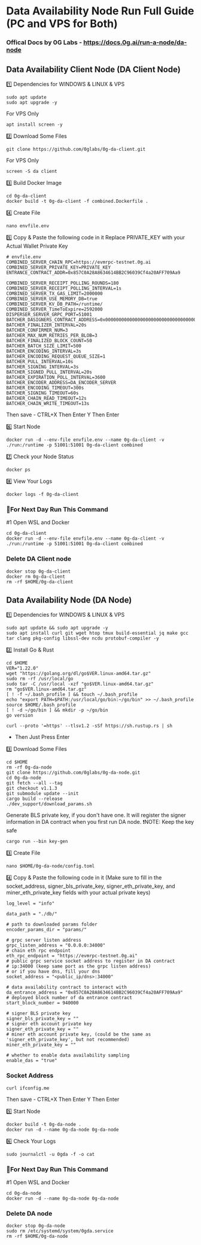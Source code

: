 # Data Availability Node Run Full Guide (PC and VPS for Both)

### Offical Docs by 0G Labs - https://docs.0g.ai/run-a-node/da-node

## Data Availability Client Node (DA Client Node)

1️⃣ Dependencies for WINDOWS & LINUX & VPS
```
sudo apt update
sudo apt upgrade -y
```

For VPS Only
```
apt install screen -y
```

2️⃣ Download Some Files
```
git clone https://github.com/0glabs/0g-da-client.git
```

For VPS Only
```
screen -S da client
```

3️⃣ Build Docker Image
```
cd 0g-da-client
docker build -t 0g-da-client -f combined.Dockerfile .
```

4️⃣ Create File 
```
nano envfile.env
```

5️⃣ Copy & Paste the following code in it
Replace PRIVATE_KEY with your Actual Wallet Private Key
```
# envfile.env
COMBINED_SERVER_CHAIN_RPC=https://evmrpc-testnet.0g.ai
COMBINED_SERVER_PRIVATE_KEY=PRIVATE_KEY
ENTRANCE_CONTRACT_ADDR=0x857C0A28A8634614BB2C96039Cf4a20AFF709Aa9

COMBINED_SERVER_RECEIPT_POLLING_ROUNDS=180
COMBINED_SERVER_RECEIPT_POLLING_INTERVAL=1s
COMBINED_SERVER_TX_GAS_LIMIT=2000000
COMBINED_SERVER_USE_MEMORY_DB=true
COMBINED_SERVER_KV_DB_PATH=/runtime/
COMBINED_SERVER_TimeToExpire=2592000
DISPERSER_SERVER_GRPC_PORT=51001
BATCHER_DASIGNERS_CONTRACT_ADDRESS=0x0000000000000000000000000000000000001000
BATCHER_FINALIZER_INTERVAL=20s
BATCHER_CONFIRMER_NUM=3
BATCHER_MAX_NUM_RETRIES_PER_BLOB=3
BATCHER_FINALIZED_BLOCK_COUNT=50
BATCHER_BATCH_SIZE_LIMIT=500
BATCHER_ENCODING_INTERVAL=3s
BATCHER_ENCODING_REQUEST_QUEUE_SIZE=1
BATCHER_PULL_INTERVAL=10s
BATCHER_SIGNING_INTERVAL=3s
BATCHER_SIGNED_PULL_INTERVAL=20s
BATCHER_EXPIRATION_POLL_INTERVAL=3600
BATCHER_ENCODER_ADDRESS=DA_ENCODER_SERVER
BATCHER_ENCODING_TIMEOUT=300s
BATCHER_SIGNING_TIMEOUT=60s
BATCHER_CHAIN_READ_TIMEOUT=12s
BATCHER_CHAIN_WRITE_TIMEOUT=13s
```

Then save - CTRL+X Then Enter Y Then Enter

6️⃣ Start Node
```
docker run -d --env-file envfile.env --name 0g-da-client -v ./run:/runtime -p 51001:51001 0g-da-client combined
```

7️⃣ Check your Node Status
```
docker ps
```

8️⃣ View Your Logs
```
docker logs -f 0g-da-client
```

### 🔶For Next Day Run This Command

#1 Open WSL and Docker
```
cd 0g-da-client
docker run -d --env-file envfile.env --name 0g-da-client -v ./run:/runtime -p 51001:51001 0g-da-client combined
```

### Delete DA Client node
```
docker stop 0g-da-client
docker rm 0g-da-client
rm -rf $HOME/0g-da-client
```

## Data Availability Node (DA Node)

1️⃣ Dependencies for WINDOWS & LINUX & VPS
```
sudo apt update && sudo apt upgrade -y
sudo apt install curl git wget htop tmux build-essential jq make gcc tar clang pkg-config libssl-dev ncdu protobuf-compiler -y
```

2️⃣ Install Go & Rust
```
cd $HOME
VER="1.22.0"
wget "https://golang.org/dl/go$VER.linux-amd64.tar.gz"
sudo rm -rf /usr/local/go
sudo tar -C /usr/local -xzf "go$VER.linux-amd64.tar.gz"
rm "go$VER.linux-amd64.tar.gz"
[ ! -f ~/.bash_profile ] && touch ~/.bash_profile
echo "export PATH=$PATH:/usr/local/go/bin:~/go/bin" >> ~/.bash_profile
source $HOME/.bash_profile
[ ! -d ~/go/bin ] && mkdir -p ~/go/bin
go version
```
```
curl --proto '=https' --tlsv1.2 -sSf https://sh.rustup.rs | sh
```
- Then Just Press Enter

3️⃣ Download Some Files
```
cd $HOME
rm -rf 0g-da-node
git clone https://github.com/0glabs/0g-da-node.git
cd 0g-da-node
git fetch --all --tag
git checkout v1.1.3
git submodule update --init
cargo build --release
./dev_support/download_params.sh
```

Generate BLS private key, if you don't have one. It will register the signer information in DA contract when you first run DA node.
❗NOTE: Keep the key safe
```
cargo run --bin key-gen
```

3️⃣ Create File
```
nano $HOME/0g-da-node/config.toml
```

4️⃣ Copy & Paste the following code in it (Make sure to fill in the socket_address, signer_bls_private_key, signer_eth_private_key, and miner_eth_private_key fields with your actual private keys)
```
log_level = "info"

data_path = "./db/"

# path to downloaded params folder
encoder_params_dir = "params/" 

# grpc server listen address
grpc_listen_address = "0.0.0.0:34000"
# chain eth rpc endpoint
eth_rpc_endpoint = "https://evmrpc-testnet.0g.ai"
# public grpc service socket address to register in DA contract
# ip:34000 (keep same port as the grpc listen address)
# or if you have dns, fill your dns
socket_address = "<public_ip/dns>:34000"

# data availability contract to interact with
da_entrance_address = "0x857C0A28A8634614BB2C96039Cf4a20AFF709Aa9"
# deployed block number of da entrance contract
start_block_number = 940000

# signer BLS private key
signer_bls_private_key = ""
# signer eth account private key
signer_eth_private_key = ""
# miner eth account private key, (could be the same as 'signer_eth_private_key', but not recommended)
miner_eth_private_key = ""

# whether to enable data availability sampling
enable_das = "true"
```
### Socket Address
```
curl ifconfig.me
```

Then save - CTRL+X Then Enter Y Then Enter

5️⃣ Start Node
```
docker build -t 0g-da-node .
docker run -d --name 0g-da-node 0g-da-node
```

6️⃣ Check Your Logs
```
sudo journalctl -u 0gda -f -o cat
```

### 🔶For Next Day Run This Command

#1 Open WSL and Docker
```
cd 0g-da-node
docker run -d --name 0g-da-node 0g-da-node
```

### Delete DA node
```
docker stop 0g-da-node
sudo rm /etc/systemd/system/0gda.service
rm -rf $HOME/0g-da-node
```
